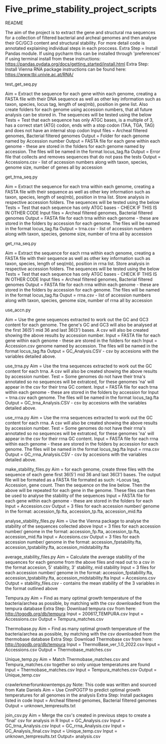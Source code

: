 # Five_prime_stability_project_scripts
README

The aim of the project is to extract the gene and structural rna sequences for a collection of filtered
bacterial and archeal genomes and then analyse their GC/GC3 content and structural stability. For more
detail code is annotated explaining individual steps in each proccess.
Extra Step = Install Pandas module. If using pycharm this can be installed through 'preferences' if
using terminal install from these instructions: https://pandas.pydata.org/docs/getting_started/install.html
Extra Step: Install Vienna RNA package instructions can be found here: https://www.tbi.univie.ac.at/RNA/

test_get_seq.py

Aim = Extract the sequence for each gene within each genome, creating a FASTA file with their DNA 
sequence as well as other key information such as taxon, species, locus tag, length of seq(mb), position in 
gene list. Also create folders for each genome using accession numbers, that all future analysis can be
stored in. The sequences will be tested using the below
Tests = Test that each sequence has only ATGC bases, is a multiple of 3, has a correct start (ATG) 
codon, ends with a stop codon (TAA, TGA, TAG) and does not have an internal stop codon
Input files = Archeal filtered genomes, Bacterial filtered genomes
Output = Folder for each genome named by Accession number
Output = FASTA file for each gene within each genome - these are stored in the folders for each
genome named by accession. The files will be named in the format locus_tag.fta
Output = Error file that collects and removes sequences that do not pass the tests
Output = Accessions.csv - list of accession numbers along with taxon, species, genome size, number of genes
all by accession

get_trna_seq.py

Aim = Extract the sequence for each trna within each genome, creating a FASTA file with their 
sequence as well as other key information such as taxon, species, length of seq(mb), position in 
trna list. Store analysis in respective accession folders. The sequences will be tested using the below
Tests = Test that each sequence has only ATGC bases - CHECK IF THIS IS IN OTHER CODE
Input files = Archeal filtered genomes, Bacterial filtered genomes
Output = FASTA file for each trna within each genome - these are stored in the folders by accession for
each genome. The files will be named in the format locus_tag.fta
Output = trna.csv - list of accession numbers along with taxon, species, genome size, number of trna
all by accession

get_rna_seq.py

Aim = Extract the sequence for each rrna within each genome, creating a FASTA file with their 
sequence as well as other key information such as taxon, species, length of seq(mb), position in 
rrna list. Store analysis in respective accession folders. The sequences will be tested using the below
Tests = Test that each sequence has only ATGC bases - CHECK IF THIS IS IN OTHER CODE
Input files = Archeal filtered genomes, Bacterial filtered genomes
Output = FASTA file for each rrna within each genome - these are stored in the folders by accession for
each genome. The files will be named in the format locus_tag.fta
Ouput = rrna.csv - list of accession numbers along with taxon, species, genome size, number of rrna
all by accession

use_accn.py

Aim = Use the gene sequences extracted to work out the GC and GC3 content for each genome. The gene's 
GC and GC3 will also be analysed at the first 36(5') mid 36 and last 36(3') bases. A csv will also be
created showing the above results by accession number.
Input = FASTA file for each gene within each genome - these are stored in the folders for each
Input = Accession.csv
genome named by accession. The files will be named in the format locus_tag.fta
Output = GC_Analysis.CSV - csv by accesions with the variables detailed above.


use_trna.py
Aim = Use the trna sequences extracted to work out the GC content for each trna. A csv will also be
created showing the above results by accession number.
Test = Some genomes do not have their trna's annotated so no sequences will be extratced, for these
genomes 'na' will appear in the csv for their trna GC content.
Input = FASTA file for each trna within each genome - these are stored in the folders by accession for
Input = trna.csv 
each genome. The files will be named in the format locus_tag.fta
Output = GC_trna_Analysis.CSV - csv by accesions with the variables detailed above.


use_rrna.py
Aim = Use the rrna sequences extracted to work out the GC content for each rrna. A csv will also be
created showing the above results by accession number.
Test = Some genomes do not have their rrna's annotated so no sequences will be extratced, for these
genomes 'na' will appear in the csv for their rrna GC content.
Input = FASTA file for each rrna within each genome - these are stored in the folders by accession for
each genome. The files will be named in the format locus_tag.fta
Input = rrna.csv
Output = GC_rrna_Analysis.CSV - csv by accesions with the variables detailed above.

make_stability_files.py
Aim = for each genome, create three files with the sequence of each gene first 36(5') mid 36 and last 
36(3') bases. The output file will be formated as a FASTA file formated as such: >Locus tag, Accession,
gene count. Then the sequence on the line below. Then the above will be repeated for each gene in the 
genome. These files can then be used to analyse the stability of the sequences
Input = FASTA file for each gene within each genome - these are stored in the folders for each
Input = Accession.csv
Output = 3 files for each accession number/ genome in the format: accession_fp.fta, accession_tp.fta, 
accession_mid.fta

analyse_stability_files.py
Aim = Use the Vienna package to analyse the stability of the sequences collected above
Input = 3 files for each accession number/ genome in the format: accession_fp.fta, accession_tp.fta, 
accession_mid.fta
Input = Accesions.csv
Output = 3 files for each accession number/ genome in the format: accession_fpstability.fta, 
accession_tpstability.fta, accession_midstability.fta


average_stability_files.py
Aim = Calculate the average stability of the sequences for each genome from the above files and read
out to a csv in the format accesion, 5' stability, 3' stability, mid stability
Input = 3 files for each accession number/ genome in the format: accession_fpstability.fta, 
accession_tpstability.fta, accession_midstability.fta
Input = Accesions.csv
Output = stability_files.csv - contains the mean stability of the 3 variables in the format outlined
above

Tempura.py
Aim = Find as many optimal growth temperature of the bacteria/archea as possible, by matching with the csv downloaded from the tempura database
Extra Step: Download tempura csv from here: http://togodb.org/db/tempura
Input = 200617_TEMPURA.csv
Input = Accessions.csv
Output = Tempura_matches.csv

Thermobase.py
Aim = Find as many optimal growth temperature of the bacteria/archea as possible, by matching with the csv downloaded from the thermobase database
Extra Step: Download Thermobase csv from here: http://togodb.org/db/tempura
Input = ThermoBase_ver_1.0_2022.csv
Input = Accessions.csv
Output = Thermobase_matches.csv

Unique_temp.py
Aim = Match Thermobase_matches.csv and Tempura_matches.csv together so only unique temperatures are found
Input = Thermobase_matches.csv
Input = Tempura_matches.csv
Output = Unique_temp.csv

crawlerkmerforunkowntemps.py
Note: This code was written and sourced from Kate Daniels
Aim = Use CnnPOGTP to predict optimal growth temperatures for all genomes in the analysis
Extra Step: Install packages listed in code
Input = Archeal filtered genomes, Bacterial filtered genomes
Output = unknown_tempresults.txt

join_csv.py
Aim = Merge the csv's created in previous steps to create a 'final' csv for analysis in R
Input = GC_Analysis.csv
Input = GC_trna_Analysis.csv
Input =  GC_rrna_Analysis.csv
Input = GC_Analysis_final.csv
Input = Unique_temp.csv
Input = unknown_tempresults.txt
Output= analysis.csv




